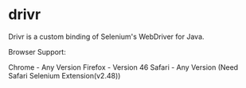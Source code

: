 # drivr
Drivr is a custom binding of Selenium's WebDriver for Java.

Browser Support:

Chrome - Any Version
Firefox - Version 46
Safari - Any Version (Need Safari Selenium Extension(v2.48))